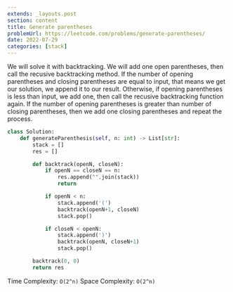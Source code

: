 ```yaml
---
extends: _layouts.post
section: content
title: Generate parentheses
problemUrl: https://leetcode.com/problems/generate-parentheses/
date: 2022-07-29
categories: [stack]
---
```


We will solve it with backtracking. We will add one open parentheses, then call the recusive backtracking method. If the number of opening parentheses and closing parentheses are equal to input, that means we get our solution, we append it to our result. Otherwise, if opening parentheses is less than input, we add one, then call the recusive backtracking function again. If the number of opening parentheses is greater than number of closing parentheses, then we add one closing parentheses and repeat the process.

```python
class Solution:
    def generateParenthesis(self, n: int) -> List[str]:
        stack = []
        res = []

        def backtrack(openN, closeN):
            if openN == closeN == n:
                res.append("".join(stack))
                return

            if openN < n:
                stack.append('(')
                backtrack(openN+1, closeN)
                stack.pop()

            if closeN < openN:
                stack.append(')')
                backtrack(openN, closeN+1)
                stack.pop()

        backtrack(0, 0)
        return res
```

Time Complexity: `O(2^n)`
Space Complexity: `O(2^n)`